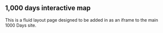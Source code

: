 ## 1,000 days interactive map

This is a fluid layout page designed to be added in as an iframe to the main 1000 Days site.
<br>